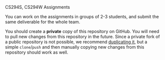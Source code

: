 CS294S, CS294W Assignments

You can work on the assignments in groups of 2-3 students, and submit the same deliverable for the whole team.

You should create a **private** copy of this repository on GitHub. You will need to pull new changes from this repository in the future. Since a private fork of a public repository is not possible, we recommend [duplicating it](https://stackoverflow.com/a/30352360), but a simple `clone`/`push` and then manually copying new changes from this repository should work as well.
